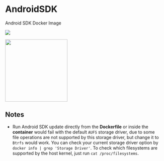 # AndroidSDK

Android SDK Docker Image

[![](https://img.shields.io/badge/Docker%20Hub-info-blue.svg)](https://hub.docker.com/r/thyrlian/android-sdk/)

<img src="https://github.com/thyrlian/AndroidSDK/blob/master/Images/AndroidSDK.png?raw=true" width="200">

## Notes

* Run Android SDK update directly from the **Dockerfile** or inside the **container** would fail with the default `AUFS` storage driver, due to some file operations are not supported by this storage driver, but change it to `Btrfs` would work.  You can check your current storage driver option by `docker info | grep 'Storage Driver'`.  To check which filesystems are supported by the host kernel, just run `cat /proc/filesystems`.
